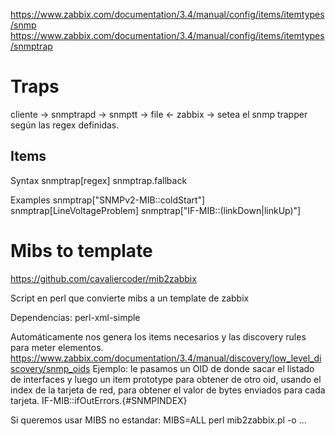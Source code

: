 https://www.zabbix.com/documentation/3.4/manual/config/items/itemtypes/snmp
https://www.zabbix.com/documentation/3.4/manual/config/items/itemtypes/snmptrap


# Traps
cliente -> snmptrapd -> snmptt -> file <- zabbix -> setea el snmp trapper según las regex definidas.

## Items
Syntax
  snmptrap[regex]
  snmptrap.fallback

Examples
  snmptrap["SNMPv2-MIB::coldStart"]
  snmptrap[LineVoltageProblem]
  snmptrap["IF-MIB::(linkDown|linkUp)"]



# Mibs to template
https://github.com/cavaliercoder/mib2zabbix

Script en perl que convierte mibs a un template de zabbix

Dependencias:
perl-xml-simple


Automáticamente nos genera los items necesarios y las discovery rules para meter elementos.
https://www.zabbix.com/documentation/3.4/manual/discovery/low_level_discovery/snmp_oids
Ejemplo: le pasamos un OID de donde sacar el listado de interfaces y luego un item prototype para obtener de otro oid, usando el index de la tarjeta de red, para obtener el valor de bytes enviados para cada tarjeta.
IF-MIB::ifOutErrors.{#SNMPINDEX}


Si queremos usar MIBS no estandar:
MIBS=ALL perl mib2zabbix.pl -o ...
